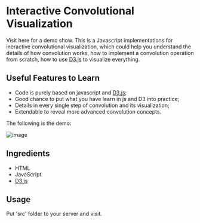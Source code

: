 # Interactive Convolutional Visualization

Visit here for a demo show.
This is a Javascript implementations for ineractive convolutional visualization, which could help you understand the details of how convolution works, how to implement a convolution operation from scratch, how to use [D3.js](https://d3js.org/) to visualize everything.

## Useful Features to Learn

* Code is purely based on javascript and [D3.js](https://d3js.org/);
* Good chance to put what you have learn in js and D3 into practice;
* Details in every single step of convolution and its visualization;
* Extendable to reveal more advanced convolution concepts.

The following is the demo:

![image](https://github.com/tinymilky/convolution_visualization/blob/master/materials/conv.gif)

## Ingredients

* HTML
* JavaScript
* [D3.js](https://d3js.org/)

## Usage

Put 'src' folder to your server and visit.
